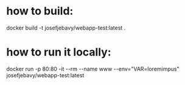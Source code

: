 
# how to build:
docker   build  -t josefjebavy/webapp-test:latest .

# how to run it locally:
docker  run -p 80:80   -it  --rm   --name www   --env="VAR=loremimpus" josefjebavy/webapp-test:latest

